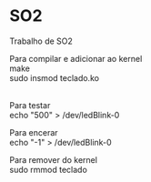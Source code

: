 # SO2
Trabalho de SO2

Para compilar e adicionar ao kernel<br />
make <br />
sudo insmod teclado.ko <br /> <br />

Para testar <br />
echo "500" > /dev/ledBlink-0 <br />

Para encerar <br />
echo "-1" > /dev/ledBlink-0 <br />

Para remover do kernel <br />
sudo rmmod teclado <br />

